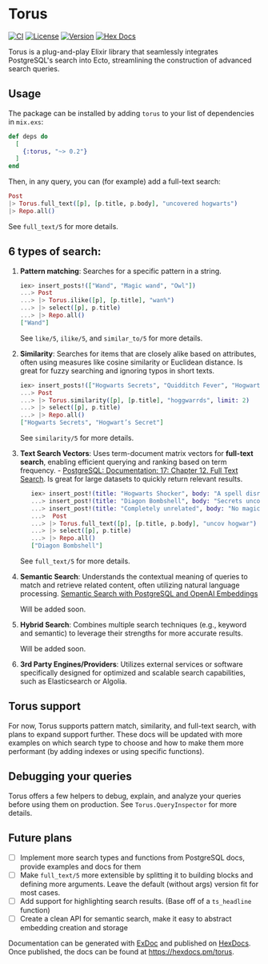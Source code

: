 # Torus

[![CI](https://github.com/dimamik/torus/actions/workflows/ci.yml/badge.svg)](https://github.com/dimamik/torus/actions/workflows/ci.yml)
[![License](https://img.shields.io/hexpm/l/torus.svg)](https://github.com/dimamik/torus/blob/main/LICENSE)
[![Version](https://img.shields.io/hexpm/v/torus.svg)](https://hex.pm/packages/torus)
[![Hex Docs](https://img.shields.io/badge/documentation-gray.svg)](https://hexdocs.pm/torus)

<!-- MDOC -->

Torus is a plug-and-play Elixir library that seamlessly integrates PostgreSQL's search into Ecto, streamlining the construction of advanced search queries.

## Usage

The package can be installed by adding `torus` to your list of dependencies in `mix.exs`:

```elixir
def deps do
  [
    {:torus, "~> 0.2"}
  ]
end
```

Then, in any query, you can (for example) add a full-text search:

```elixir
Post
|> Torus.full_text([p], [p.title, p.body], "uncovered hogwarts")
|> Repo.all()
```

See `full_text/5` for more details.

## 6 types of search:

1. **Pattern matching**: Searches for a specific pattern in a string.

   ```elixir
   iex> insert_posts!(["Wand", "Magic wand", "Owl"])
   ...> Post
   ...> |> Torus.ilike([p], [p.title], "wan%")
   ...> |> select([p], p.title)
   ...> |> Repo.all()
   ["Wand"]
   ```

   See `like/5`, `ilike/5`, and `similar_to/5` for more details.

1. **Similarity**: Searches for items that are closely alike based on attributes, often using measures like cosine similarity or Euclidean distance. Is great for fuzzy searching and ignoring typos in short texts.

   ```elixir
   iex> insert_posts!(["Hogwarts Secrets", "Quidditch Fever", "Hogwart’s Secret"])
   ...> Post
   ...> |> Torus.similarity([p], [p.title], "hoggwarrds", limit: 2)
   ...> |> select([p], p.title)
   ...> |> Repo.all()
   ["Hogwarts Secrets", "Hogwart’s Secret"]
   ```

   See `similarity/5` for more details.

1. **Text Search Vectors**: Uses term-document matrix vectors for **full-text search**, enabling efficient querying and ranking based on term frequency. - [PostgreSQL: Documentation: 17: Chapter 12. Full Text Search](https://www.postgresql.org/docs/current/textsearch.html). Is great for large datasets to quickly return relevant results.

   ```elixir
      iex> insert_post!(title: "Hogwarts Shocker", body: "A spell disrupts the Quidditch Cup.")
      ...> insert_post!(title: "Diagon Bombshell", body: "Secrets uncovered in the heart of Hogwarts.")
      ...> insert_post!(title: "Completely unrelated", body: "No magic here!")
      ...>  Post
      ...> |> Torus.full_text([p], [p.title, p.body], "uncov hogwar")
      ...> |> select([p], p.title)
      ...> |> Repo.all()
      ["Diagon Bombshell"]
   ```

   See `full_text/5` for more details.

1. **Semantic Search**: Understands the contextual meaning of queries to match and retrieve related content, often utilizing natural language processing.
   [Semantic Search with PostgreSQL and OpenAI Embeddings](https://towardsdatascience.com/semantic-search-with-postgresql-and-openai-embeddings-4d327236f41f)

   Will be added soon.

1. **Hybrid Search**: Combines multiple search techniques (e.g., keyword and semantic) to leverage their strengths for more accurate results.

   Will be added soon.

1. **3rd Party Engines/Providers**: Utilizes external services or software specifically designed for optimized and scalable search capabilities, such as Elasticsearch or Algolia.

## Torus support

For now, Torus supports pattern match, similarity, and full-text search, with plans to expand support further. These docs will be updated with more examples on which search type to choose and how to make them more performant (by adding indexes or using specific functions).

## Debugging your queries

Torus offers a few helpers to debug, explain, and analyze your queries before using them on production. See `Torus.QueryInspector` for more details.

<!-- MDOC -->

## Future plans

- [ ] Implement more search types and functions from PostgreSQL docs, provide examples and docs for them
- [ ] Make `full_text/5` more extensible by splitting it to building blocks and defining more arguments. Leave the default (without args) version fit for most cases.
- [ ] Add support for highlighting search results. (Base off of a `ts_headline` function)
- [ ] Create a clean API for semantic search, make it easy to abstract embedding creation and storage

Documentation can be generated with [ExDoc](https://github.com/elixir-lang/ex_doc)
and published on [HexDocs](https://hexdocs.pm). Once published, the docs can
be found at <https://hexdocs.pm/torus>.

